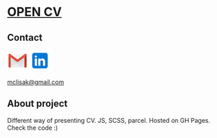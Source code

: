 # [OPEN CV](https;//mclisak.github.io/cv)

## Contact

[<img src="./src/assets/gmail.png"/>](mailto:mclisak@gmail.com)
[<img src="./src/assets/linkedin.png"/>](https://www.linkedin.com/in/maciej-lisak-61643a148/)

mclisak@gmail.com

## About project

Different way of presenting CV. JS, SCSS, parcel. Hosted on GH Pages. Check the code :)
